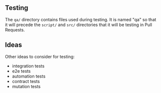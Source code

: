## Testing

The `qa/` directory contains files used during testing. It is named "qa" so that it will precede the `script/` and `src/` directories that it will be testing in Pull Requests.


## Ideas

Other ideas to consider for testing:
 - integration tests
 - e2e tests
 - automation tests
 - contract tests
 - mutation tests